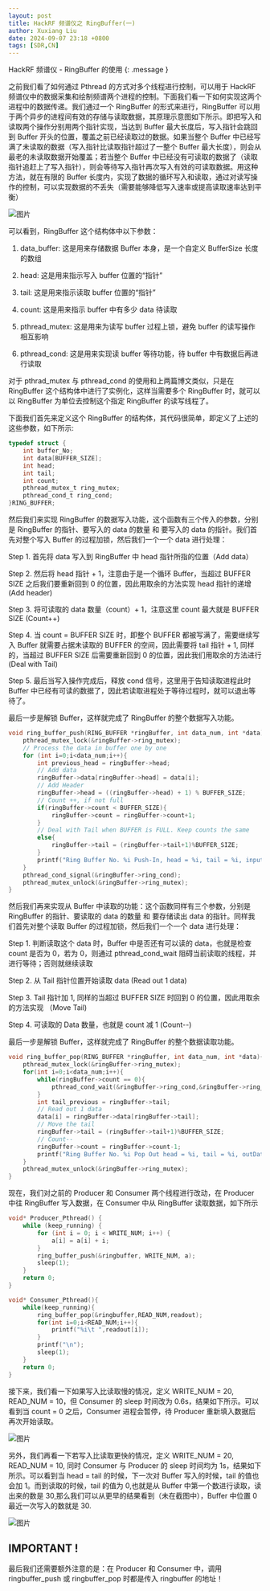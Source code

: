 ```yaml
---
layout: post
title: HackRF 频谱仪之 RingBuffer(一)
author: Xuxiang Liu
date: 2024-09-07 23:18 +0800
tags: [SDR,CN]
---
```


HackRF 频谱仪 - RingBuffer 的使用
{: .message }

之前我们看了如何通过 Pthread 的方式对多个线程进行控制，可以用于 HackRF 频谱仪中的数据采集和绘制频谱两个进程的控制。下面我们看一下如何实现这两个进程中的数据传递。我们通过一个 RingBuffer 的形式来进行，RingBuffer 可以用于两个异步的进程间有效的存储与读取数据，其原理示意图如下所示。即把写入和读取两个操作分别用两个指针实现，当达到 Buffer 最大长度后，写入指针会跳回到 Buffer 开头的位置，覆盖之前已经读取过的数据。如果当整个 Buffer 中已经写满了未读取的数据（写入指针比读取指针超过了一整个 Buffer 最大长度），则会从最老的未读取数据开始覆盖；若当整个 Buffer 中已经没有可读取的数据了（读取指针追赶上了写入指针），则会等待写入指针再次写入有效的可读取数据。用这种方法，就在有限的 Buffer 长度内，实现了数据的循环写入和读取，通过对读写操作的控制，可以实现数据的不丢失（需要能够降低写入速率或提高读取速率达到平衡）

![图片](https://github.com/user-attachments/assets/a4fee66a-f595-4b6d-aed4-b2e6d32135eb)

可以看到，RingBuffer 这个结构体中以下参数：

1. data_buffer: 这是用来存储数据 Buffer 本身，是一个自定义 BufferSize 长度的数组

2. head: 这是用来指示写入 buffer 位置的“指针”

3. tail: 这是用来指示读取 buffer 位置的“指针”

4. count: 这是用来指示 buffer 中有多少 data 待读取

5. pthread_mutex: 这是用来为读写 buffer 过程上锁，避免 buffer 的读写操作相互影响

6. pthread_cond: 这是用来实现读 buffer 等待功能，待 buffer 中有数据后再进行读取

对于 pthrad_mutex 与 pthread_cond 的使用和上两篇博文类似，只是在 RingBuffer 这个结构体中进行了实例化，这样当需要多个 RingBuffer 时，就可以以 RingBuffer 为单位去控制这个指定 RingBuffer 的读写线程了。

下面我们首先来定义这个 RingBuffer 的结构体，其代码很简单，即定义了上述的这些参数，如下所示:

```C
typedef struct {
    int buffer_No;
    int data[BUFFER_SIZE];
    int head;
    int tail;
    int count;
    pthread_mutex_t ring_mutex;
    pthread_cond_t ring_cond;
}RING_BUFFER;
```

然后我们来实现 RingBuffer 的数据写入功能，这个函数有三个传入的参数，分别是 RingBuffer 的指针、要写入的 data 的数量 和 要写入的 data 的指针。我们首先对整个写入 Buffer 的过程加锁，然后我们一个一个 data 进行处理：

Step 1. 首先将 data 写入到 RingBuffer 中 head 指针所指的位置（Add data）

Step 2. 然后将 head 指针 + 1，注意由于是一个循环 Buffer，当超过 BUFFER SIZE 之后我们要重新回到 0 的位置，因此用取余的方法实现 head 指针的递增 (Add header)

Step 3. 将可读取的 data 数量（count）+ 1，注意这里 count 最大就是 BUFFER SIZE (Count++)

Step 4. 当 count = BUFFER SIZE 时，即整个 BUFFER 都被写满了，需要继续写入 Buffer 就需要占据未读取的 BUFFER 的空间，因此需要将 tail 指针 + 1, 同样的，当超过 BUFFER SIZE 后需要重新回到 0 的位置，因此我们用取余的方法进行 (Deal with Tail)

Step 5. 最后当写入操作完成后，释放 cond 信号，这里用于告知读取进程此时 Buffer 中已经有可读的数据了，因此若读取进程处于等待过程时，就可以退出等待了。

最后一步是解锁 Buffer，这样就完成了 RingBuffer 的整个数据写入功能。

```C
void ring_buffer_push(RING_BUFFER *ringBuffer, int data_num, int *data){
    pthread_mutex_lock(&ringBuffer->ring_mutex);
    // Process the data in buffer one by one
    for (int i=0;i<data_num;i++){
        int previous_head = ringBuffer->head;
        // Add data
        ringBuffer->data[ringBuffer->head] = data[i];
        // Add Header
        ringBuffer->head = ((ringBuffer->head) + 1) % BUFFER_SIZE;
        // Count ++, if not full
        if(ringBuffer->count < BUFFER_SIZE){
            ringBuffer->count = ringBuffer->count+1;
        }
        // Deal with Tail when BUFFER is FULL. Keep counts the same
        else{
            ringBuffer->tail = (ringBuffer->tail+1)%BUFFER_SIZE;
        }
        printf("Ring Buffer No. %i Push-In, head = %i, tail = %i, inputData = %i, DataToRead = %i \n",ringBuffer->buffer_No,ringBuffer->head,ringBuffer->tail, ringBuffer->data[previous_head],ringBuffer->count);
    }
    pthread_cond_signal(&ringBuffer->ring_cond);
    pthread_mutex_unlock(&ringBuffer->ring_mutex);
}
```

然后我们再来实现从 Buffer 中读取的功能：这个函数同样有三个参数，分别是 RingBuffer 的指针、要读取的 data 的数量 和 要存储读出 data 的指针。同样我们首先对整个读取 Buffer 的过程加锁，然后我们一个一个 data 进行处理：

Step 1. 判断读取这个 data 时，Buffer 中是否还有可以读的 data，也就是检查 count 是否为 0，若为 0，则通过 pthread_cond_wait 阻碍当前读取的线程，并进行等待；否则就继续读取

Step 2. 从 Tail 指针位置开始读取 data (Read out 1 data)

Step 3. Tail 指针加 1, 同样的当超过 BUFFER SIZE 时回到 0 的位置，因此用取余的方法实现 （Move Tail)

Step 4. 可读取的 Data 数量，也就是 count 减 1 (Count--)

最后一步是解锁 Buffer，这样就完成了 RingBuffer 的整个数据读取功能。

```C
void ring_buffer_pop(RING_BUFFER *ringBuffer, int data_num, int *data){
    pthread_mutex_lock(&ringBuffer->ring_mutex);
    for(int i=0;i<data_num;i++){
        while(ringBuffer->count == 0){
            pthread_cond_wait(&ringBuffer->ring_cond,&ringBuffer->ring_mutex);
        }
        int tail_previous = ringBuffer->tail;
        // Read out 1 data
        data[i] = ringBuffer->data[ringBuffer->tail];
        // Move the tail
        ringBuffer->tail = (ringBuffer->tail+1)%BUFFER_SIZE;
        // Count--
        ringBuffer->count = ringBuffer->count-1;
        printf("Ring Buffer No. %i Pop Out head = %i, tail = %i, outData = %i, DataToRead = %i \n",ringBuffer->buffer_No,ringBuffer->head,ringBuffer->tail, ringBuffer->data[tail_previous],ringBuffer->count);
    }
    pthread_mutex_unlock(&ringBuffer->ring_mutex);
}
```

现在，我们对之前的 Producer 和 Consumer 两个线程进行改动，在 Producer 中往 RingBuffer 写入数据，在 Consumer 中从 RingBuffer 读取数据，如下所示

```C
void* Producer_Pthread() {
    while (keep_running) {
        for (int i = 0; i < WRITE_NUM; i++) {
            a[i] = a[i] + i;
        }
        ring_buffer_push(&ringbuffer, WRITE_NUM, a);
        sleep(1);
    }
    return 0;
}
```

```C
void* Consumer_Pthread(){
    while(keep_running){
        ring_buffer_pop(&ringbuffer,READ_NUM,readout);
        for(int i=0;i<READ_NUM;i++){
            printf("%i\t ",readout[i]);
        }
        printf("\n");
        sleep(1);
    }
    return 0;
}
```

接下来，我们看一下如果写入比读取慢的情况，定义 WRITE_NUM = 20, READ_NUM = 10，但 Consumer 的 sleep 时间改为 0.6s，结果如下所示。可以看到当 count = 0 之后，Consumer 进程会暂停，待 Producer 重新填入数据后再次开始读取。

![图片](https://github.com/user-attachments/assets/26100557-4c90-47f1-8651-1aac5a04d145)


另外，我们再看一下若写入比读取更快的情况，定义 WRITE_NUM = 20, READ_NUM = 10, 同时 Consumer 与 Producer 的 sleep 时间均为 1s，结果如下所示。可以看到当 head = tail 的时候，下一次对 Buffer 写入的时候，tail 的值也会加 1。而到读取的时候，tail 的值为 0,也就是从 Buffer 中第一个数进行读取，读出来的数是 30,那么我们可以从更早的结果看到（未在截图中），Buffer 中位置 0 最近一次写入的数就是 30.

![图片](https://github.com/user-attachments/assets/4f3c551c-98d0-49fc-be46-65d0d1bf49cc)

## IMPORTANT !

最后我们还需要额外注意的是：在 Producer 和 Consumer 中，调用 ringbuffer_push 或 ringbuffer_pop 时都是传入 ringbuffer 的地址！
